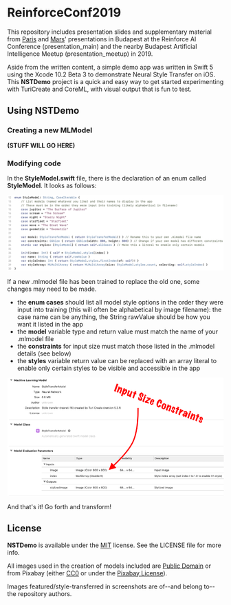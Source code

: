 # ReinforceConf2019

This repository includes presentation slides and supplementary material from [Paris](https://twitter.com/parisba) and [Mars](https://twitter.com/TheMartianLife)' presentations in Budapest at the Reinforce AI Conference (presentation\_main) and the nearby Budapest Artificial Intelligence Meetup (presentation\_meetup) in 2019.

Aside from the written content, a simple demo app was written in Swift 5 using the Xcode 10.2 Beta 3 to demonstrate Neural Style Transfer on iOS. This **NSTDemo** project is a quick and easy way to get started experimenting with TuriCreate and CoreML, with visual output that is fun to test.

## Using NSTDemo

### Creating a new MLModel

**(STUFF WILL GO HERE)**

### Modifying code

In the **StyleModel.swift** file, there is the declaration of an enum called **StyleModel**. It looks as follows:

![Screenshot of StyleModel.swift file](Assets/StyleModel.png)

If a new .mlmodel file has been trained to replace the old one, some changes may need to be made.

* the **enum cases** should list all model style options in the order they were input into training (this will often be alphabetical by image filename): the case name can be anything, the String rawValue should be how you want it listed in the app
* the **model** variable type and return value must match the name of your .mlmodel file
* the **constraints** for input size must match those listed in the .mlmodel details (see below)
* the **styles** variable return value can be replaced with an array literal to enable only certain styles to be visible and accessible in the app

![Screenshot of StyleTransferModel.ml details](Assets/ModelDetails.png)

And that's it! Go forth and transform!

## License

**NSTDemo** is available under the [MIT](https://opensource.org/licenses/MIT) license. See the LICENSE file for more info.

All images used in the creation of models included are [Public Domain](https://creativecommons.org/share-your-work/public-domain/) or from Pixabay (either [CC0](https://creativecommons.org/share-your-work/public-domain/cc0/) or under the [Pixabay License](https://pixabay.com/service/license/)). 

Images featured/style-transferred in screenshots are of--and belong to--the repository authors.